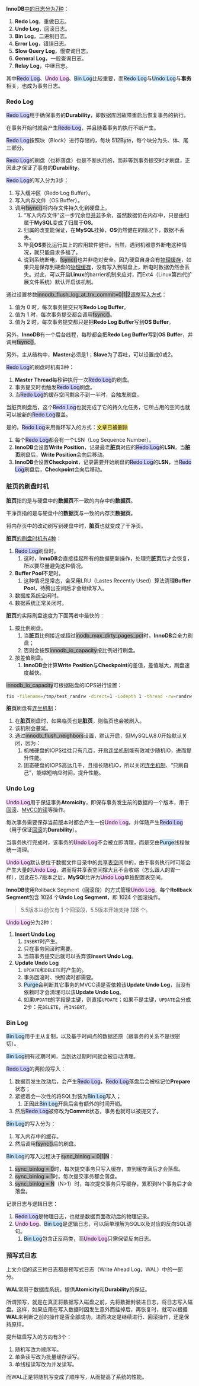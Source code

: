 **InnoDB**[中的日志分为7种](https://www.cnblogs.com/wy123/p/8365234.html)：

1. **Redo Log**，重做日志。
2. **Undo Log**，回滚日志。
3. **Bin Log**，二进制日志。
4. **Error Log**，错误日志。
5. **Slow Query Log**，慢查询日志。
6. **General Log**，一般查询日志。
7. **Relay Log**，中继日志。

其中<span style=background:#c9ccff>Redo Log</span>、<span style=background:#f8d2ff>Undo Log</span>、<span style=background:#c2e2ff>Bin Log</span>比较重要，而<span style=background:#c2e2ff>Redo Log</span>与<span style=background:#c2e2ff>Undo Log</span>与**事务**相关，也成为事务日志。



### Redo Log

<span style=background:#c9ccff>Redo Log</span>用于确保事务的**Durability**，即数据库因故障重启后恢复事务的执行。

在事务开始时就会产生<span style=background:#c9ccff>Redo Log</span>，并且随着事务的执行不断产生。

<span style=background:#c9ccff>Redo Log</span>按照块（Block）进行存储的，每块 <span style=background:#e6e6e6>512Byte</span>，每个块分为头、体、尾三部分。

<span style=background:#c9ccff>Redo Log</span>的刷盘（也称落盘）也是不断执行的，而非等到事务提交时才刷盘，正因此才保证了事务的**Durability**。

<span style=background:#c9ccff>Redo Log</span>的写入分为3步：

1. 写入缓冲区（Redo Log Buffer）。
2. 写入内存文件（OS Buffer）。
3. 调用<span style=background:#b3b3b3>fsync()</span>将内存文件持久化到硬盘上。
   1. “写入内存文件”这一步冗余但[并非](https://blog.51cto.com/wangwei007/2487410)多余，虽然数据仍在内存中，只是由归属于**MySQL**变成了归属于**OS**。
   2. 归属的改变能保证，在**MySQL**挂掉，**OS**仍然健在的情况下，数据不丢失。
   3. 毕竟**OS**要比运行其上的应用软件健壮。当然，遇到机器意外断电这种情况，就只能自求多福了。
   4. 说到系统断电，<span style=background:#b3b3b3>fsync()</span>也并非绝对安全。因为硬盘自身会有<u>物理缓存</u>，如果只是保存到硬盘的<u>物理缓存</u>，没有写入到磁盘上，断电时数据仍然会丢失。对此，可以开启**Linux**的barrier机制来应对，而Ext4（Linux第四代扩展文件系统）默认开启该机制。

通过设置参数<span style=background:#b3b3b3>innodb_flush_log_at_trx_commit=0|1|2</span>[调整写入方式](https://blog.csdn.net/qq_35246620/article/details/79345359)：

1. 值为 <span style=background:#e6e6e6>0</span> 时，每次事务提交只写**Redo Log Buffer**。
2. 值为 <span style=background:#e6e6e6>1</span> 时，每次事务提交都会调用<span style=background:#b3b3b3>fsync()</span>。
3. 值为 <span style=background:#e6e6e6>2</span> 时，每次事务提交都只是把**Redo Log Buffer**写到**OS Buffer**。

另外，**InnoDB**有一个后台线程，每秒都会把**Redo Log Buffer**写到**OS Buffer**，并调用<span style=background:#b3b3b3>fsync()</span>。

另外，主从结构中，**Master**必须是1；**Slave**为了吞吐，可以设置成0或2。

<span style=background:#c9ccff>Redo Log</span>的刷盘时机有3种：

1. **Master Thread**每秒钟执行一次<span style=background:#c9ccff>Redo Log</span>的刷盘。
2. 事务提交时也触发<span style=background:#c9ccff>Redo Log</span>刷盘。
3. 当<span style=background:#c9ccff>Redo Log</span>的缓存空间剩余不到一半时，会触发刷盘。

当脏页刷盘后，这个<span style=background:#c9ccff>Redo Log</span>也就完成了它的持久化任务，它所占用的空间也就可以被新的<span style=background:#c9ccff>Redo Log</span>覆盖。

是的，<span style=background:#c9ccff>Redo Log</span>采用循环写入的方式：<span style=background:#ffee7c>文章已被删除</span>

1. 每个<span style=background:#c9ccff>Redo Log</span>都会有一个LSN（Log Sequence Number）。
2. **InnoDB**会设置**Write Position**，记录最老**脏页**对应的<span style=background:#c9ccff>Redo Log</span>的**LSN**，当**脏页**刷盘后，**Write Position**会向后移动。
3. **InnoDB**会设置**Checkpoint**，记录需要开始刷盘的<span style=background:#c9ccff>Redo Log</span>的**LSN**，当<span style=background:#c9ccff>Redo Log</span>刷盘后，**Checkpoint**会向后移动。



### 脏页的刷盘时机

**脏页**指的是与硬盘中的**数据页**不一致的内存中的**数据页**。

干净页指的是与硬盘中的**数据页**与一致的内存页**数据页**。

将内存页中的改动刷写到硬盘中时，**脏页**也就变成了干净页。

**脏页**[的刷盘时机有4种](https://segmentfault.com/a/1190000020835301)：

1. <span style=background:#c9ccff>Redo Log</span>刷盘时。
   1. 这时，**InnoDB**会直接挂起所有的数据更新操作，处理完**脏页**后才会恢复，所以要尽量避免这种情况。
2. **Buffer Pool**不足时。
   1. 这种情况是常态，会采用LRU（Lastes Recently Used）算法清理**Buffer Pool**，待腾出空间后才会继续写入。
3. 数据库系统空闲时。
6. 数据系统正常关闭时。

**脏页**的实际刷盘速度为下面两者中最快的：

1. 按比例刷盘。
   1. 当**脏页**比例接近或超过<span style=background:#b3b3b3>inodb_max_dirty_pages_pct</span>时，**InnoDB**会全力刷盘；
   2. 否则会按照<span style=background:#b3b3b3>innodb_io_capacity</span>按比例进行刷盘。
2. 按差值刷盘。
   1. **InnoDB**会计算**Write Position**与**Checkpoint**的差值，差值越大，刷盘速度越快。

<span style=background:#b3b3b3>innodb_io_capacity</span>可根据磁盘的IOPS进行设置：

```bash
fio -filename=/tmp/test_randrw -direct=1 -iodepth 1 -thread -rw=randrw -ioengine=psync -bs=16k -size=500M -numjobs=10 -runtime=10 -group_reporting -name=mytest
```

**脏页**刷盘有<u>连坐机制</u>：

1. 在**脏页**刷盘时，如果临页也是**脏页**，则临页也会被刷入。
2. 该机制会蔓延。
3. 通过<span style=background:#b3b3b3>innodb_flush_neighbors</span>设置，默认开启，但MySQL从8.0开始默认关闭，因为：
   1. 机械硬盘的IOPS往往只有几百，开启<u>连坐机制</u>能有效减少随机IO，进而提升性能。
   2. 固态硬盘的IOPS高达几千，且擅长随机IO，所以关闭<u>连坐机制</u>、“只刷自己”，能缩短响应时间，提升性能。



### Undo Log

<span style=background:#f8d2ff>Undo Log</span>用于保证事务**Atomicity**，即保存事务发生前的数据的一个版本，用于<u>回滚</u>、<u>MVCC的读</u>等操作。

每次事务需要保存当前版本时都会产生一份<span style=background:#f8d2ff>Undo Log</span>，并伴随产生<span style=background:#c9ccff>Redo Log</span>（用于保证<u>回滚</u>的**Durability**）。

当事务执行完成时，该事务的<span style=background:#f8d2ff>Undo Log</span>不会被立即清理，而是交由<span style=background:#c2e2ff>Purge</span>线程做统一清理。

<span style=background:#f8d2ff>Undo Log</span>默认是位于数据文件目录中的<u>共享表空间</u>中的，由于事务执行时可能会产生大量的<span style=background:#f8d2ff>Undo Log</span>，进而将共享表空间撑大且不会收缩（怎么跟人的胃一样），因此在5.7版本之后，**MySQl**允许为<span style=background:#f8d2ff>Undo Log</span>单独配置表空间。

**InnoDB**使用Rollback Segment（回滚段）的方式管理<span style=background:#f8d2ff>Undo Log</span>，每个**Rollback Segment**包含 <span style=background:#e6e6e6>1024</span> 个**Undo Log Segment**，即 <span style=background:#e6e6e6>1024</span> 个回滚操作。

> 5.5版本以前仅有 <span style=background:#e6e6e6>1</span> 个回滚段，5.5版本开始支持 <span style=background:#e6e6e6>128</span> 个。

<span style=background:#f8d2ff>Undo Log</span>分为2种：

1. **Insert Undo Log**
   1. `INSERT`时产生。
   2. 只在事务回滚时需要。
   3. 当前事务提交后就可以丢弃该**Insert Undo Log**。
2. **Update Undo Log**
   1. `UPDATE`和`DELETE`时产生的。
   2. 事务回滚时、快照读时都需要。
   3. <span style=background:#c2e2ff>Purge</span>会判断其它事务的MVCC读是否依赖该**Update Undo Log**，当没有依赖时才会清理可以该**Update Undo Log**。
   4. 如果`UPDATE`的字段是主键，则直接`UPDATE`；如果不是主键，`UPDATE`会分成2步：先`DELETE`，再`INSERT`。



### Bin Log

<span style=background:#c2e2ff>Bin Log</span>用于主从复制，以及基于时间点的数据还原（跟事务的关系不是很密切）。

<span style=background:#c2e2ff>Bin Log</span>拥有过期时间，当到达过期时间就会被自动清理。

<span style=background:#c9ccff>Redo Log</span>的两阶段写入：

1. 数据页发生改动后，会产生<span style=background:#c9ccff>Redo Log</span>，<span style=background:#c9ccff>Redo Log</span>落盘后会被标记位**Prepare**状态；
2. 紧接着会一次性的将SQL封装为<span style=background:#c2e2ff>Bin Log</span>写入；
   1. 正因此<span style=background:#c2e2ff>Bin Log</span>开启后会有额外的时间开销。
3. 然后<span style=background:#c9ccff>Redo Log</span>被修改为**Commit**状态，事务也就可以被提交了。

<span style=background:#c2e2ff>Bin Log</span>的写入分为：

1. 写入内存中的缓存。
2. 然后调用<span style=background:#b3b3b3>fsync()</span>后的刷盘。

<span style=background:#c2e2ff>Bin Log</span>的写入过程决于<span style=background:#b3b3b3>sync_binlog = 0|1|N</span>：

1. <span style=background:#b3b3b3>sync_binlog = 0</span>时，每次提交事务只写入缓存，直到缓存满后才会落盘。
2. <span style=background:#b3b3b3>sync_binlog = 1</span>时，每次提交事务都会落盘。
3. <span style=background:#b3b3b3>sync_binlog = N</span>（N>1）时，每次提交事务只写缓存，累积到N个事务后才会落盘。

记录日志与逻辑日志：

1. <span style=background:#c9ccff>Redo Log</span>是物理日志，也就是数据页面改动后的物理记录。
2. <span style=background:#f8d2ff>Undo Log</span>、<span style=background:#c2e2ff>Bin Log</span>是逻辑日志，可以简单理解为SQL以及对应的反向SQL语句。
   1. <span style=background:#c2e2ff>Bin Log</span>包含正反两类，而<span style=background:#f8d2ff>Undo Log</span>只需保留反向日志。



### 预写式日志

上文介绍的这三种日志都是预写式日志（Write Ahead Log，WAL）中的一部分。

**WAL**常用于数据库系统，提供**Atomicity**和**Durability**的保证。

所谓预写，就是在真正将数据写入磁盘之前，先将数据封装进日志，将日志写入磁盘。这样，如果应用在写入数据时因发生意外而挂掉后，再恢复时，就可以根据**WAL**来判断之前的操作是否全部成功，进而决定是继续进行、回滚操作，还是保持原样。

提升磁盘写入的方向有3个：

1. 随机写改为顺序写。
2. 单条读写改为批量缓存读写。
3. 单线程读写改为并发读写。

而WAL正是将随机写变成了顺序写，从而提高了系统的性能。